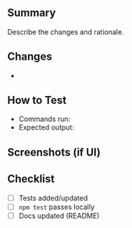 ## Summary

Describe the changes and rationale.

## Changes

-

## How to Test

- Commands run:
- Expected output:

## Screenshots (if UI)

## Checklist

- [ ] Tests added/updated
- [ ] `npm test` passes locally
- [ ] Docs updated (README)
